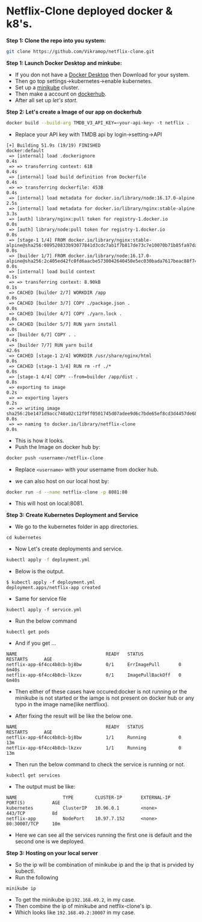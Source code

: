 # Netflix-Clone deployed docker & k8's.

**Step 1: Clone the repo into you system:**

```bash
git clone https://github.com/Vikramop/netflix-clone.git
```

**Step 1: Launch Docker Desktop and minkube:**

- If you don not have a [Docker Desktop](https://www.docker.com/products/docker-desktop/) then Download for your system.
- Then go top settings->kubernetes->enable kubernetes.
- Set up a [minikube](https://minikube.sigs.k8s.io/docs/start/) cluster.
- Then make a account on [dockerhub](https://hub.docker.com/).
- After all set up _let's start_.

**Step 2: Let's create a Image of our app on dockerhub**

```bash
docker build --build-arg TMDB_V3_API_KEY=<your-api-key> -t netflix .
```

- Replace your API key with TMDB api by login->setting->API

```
[+] Building 51.9s (19/19) FINISHED                                                                                                             docker:default
 => [internal] load .dockerignore                                                                                                                         0.4s
 => => transferring context: 61B                                                                                                                          0.4s
 => [internal] load build definition from Dockerfile                                                                                                      0.4s
 => => transferring dockerfile: 453B                                                                                                                      0.4s
 => [internal] load metadata for docker.io/library/node:16.17.0-alpine                                                                                    2.5s
 => [internal] load metadata for docker.io/library/nginx:stable-alpine                                                                                    3.3s
 => [auth] library/nginx:pull token for registry-1.docker.io                                                                                              0.0s
 => [auth] library/node:pull token for registry-1.docker.io                                                                                               0.0s
 => [stage-1 1/4] FROM docker.io/library/nginx:stable-alpine@sha256:089520833b93077841d3cdc7ab1f7b817de73c7e10070b71b85fa97da7623dbe                      0.0s
 => [builder 1/7] FROM docker.io/library/node:16.17.0-alpine@sha256:2c405ed42fc0fd6aacbe5730042640450e5ec030bada7617beac88f742b6997b                      0.0s
 => [internal] load build context                                                                                                                         0.1s
 => => transferring context: 8.90kB                                                                                                                       0.1s
 => CACHED [builder 2/7] WORKDIR /app                                                                                                                     0.0s
 => CACHED [builder 3/7] COPY ./package.json .                                                                                                            0.0s
 => CACHED [builder 4/7] COPY ./yarn.lock .                                                                                                               0.0s
 => CACHED [builder 5/7] RUN yarn install                                                                                                                 0.0s
 => [builder 6/7] COPY . .                                                                                                                                0.4s
 => [builder 7/7] RUN yarn build                                                                                                                         42.6s
 => CACHED [stage-1 2/4] WORKDIR /usr/share/nginx/html                                                                                                    0.0s
 => CACHED [stage-1 3/4] RUN rm -rf ./*                                                                                                                   0.0s
 => [stage-1 4/4] COPY --from=builder /app/dist .                                                                                                         0.8s
 => exporting to image                                                                                                                                    0.2s
 => => exporting layers                                                                                                                                   0.2s
 => => writing image sha256:2be1471d9acc740a02c12f9ff0501745d07adee9d6c7bde65ef8cd3d4457de68                                                              0.0s
 => => naming to docker.io/library/netflix-clone                                                                                                          0.0s
```

- This is how it looks.
- Push the Image on docker hub by:

```bash
docker push <username>/netflix-clone
```

- Replace `<username>` with your username from docker hub.

- we can also host on our local host by:

```bash
docker run -d --name netflix-clone -p 8081:80
```

- This will host on local:8081.

**Step 3: Create Kubernetes Deployment and Service**

- We go to the kubernetes folder in app directories.

```
cd kubernetes
```

- Now Let's create deployments and service.

```bash
kubectl apply -f deployment.yml

```

- Below is the output.

```
$ kubectl apply -f deployment.yml
deployment.apps/netflix-app created
```

- Same for service file

```
kubectl apply -f service.yml
```

- Run the below command

```
kubectl get pods
```

- And if you get ...

```
NAME                                 READY   STATUS             RESTARTS      AGE
netflix-app-6f4cc4b8cb-bj8bw         0/1     ErrImagePull       0             6m40s
netflix-app-6f4cc4b8cb-lkzxv         0/1     ImagePullBackOff   0             6m40s
```

- Then either of these cases have occured:docker is not running or the minikube is not started or the iamge is not present on docker hub or any typo in the image name(like nertflixx).

- After fixing the result will be like the below one.

```
NAME                                 READY   STATUS             RESTARTS      AGE
netflix-app-6f4cc4b8cb-bj8bw         1/1     Running            0             13m
netflix-app-6f4cc4b8cb-lkzxv         1/1     Running            0             13m
```

- Then run the below command to check the service is running or not.

```
kubectl get services
```

- The output must be like:

```
NAME                 TYPE        CLUSTER-IP       EXTERNAL-IP   PORT(S)          AGE
kubernetes           ClusterIP   10.96.0.1        <none>        443/TCP          8d
netflix-app          NodePort    10.97.7.152      <none>        80:30007/TCP     10m
```

- Here we can see all the services running the first one is default and the second one is we deployed.

**Step 3: Hosting on your local server**

- So the ip will be combination of minikube ip and the ip that is prvided by kubectl.
- Run the following

```
minikube ip
```

- To get the minikube ip:`192.168.49.2`, in my case.
- Then combine the ip of minikube and netflix-clone's ip.
- Which looks like `192.168.49.2:30007` in my case.
